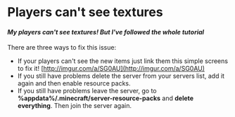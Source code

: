 # Players can't see textures

#### _My players can't see textures! But I've followed the whole tutorial_ <a id="my-players-cant-see-textures-but-ive-followed-the-whole-tutorial"></a>

There are three ways to fix this issue:

* If your players can't see the new items just link them this simple screens to fix it! [http://imgur.com/a/SG0AU](http://imgur.com/a/SG0AU)​
* If you still have problems delete the server from your servers list, add it again and then enable resource packs.
* If you still have problems leave the server, go to **%appdata%/.minecraft/server-resource-packs** and **delete everything**. Then join the server again.

